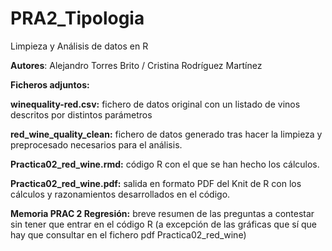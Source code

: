 # PRA2_Tipologia
Limpieza y Análisis de datos en R

**Autores**: Alejandro Torres Brito / Cristina Rodríguez Martínez

**Ficheros adjuntos:**

**winequality-red.csv:** fichero de datos original con un listado de vinos descritos por distintos parámetros

**red_wine_quality_clean:** fichero de datos generado tras hacer la limpieza y preprocesado necesarios para el análisis.

**Practica02_red_wine.rmd:** código R con el que se han hecho los cálculos.

**Practica02_red_wine.pdf:** salida en formato PDF del Knit de R con los cálculos y razonamientos desarrollados en el código.

**Memoria PRAC 2 Regresión:** breve resumen de las preguntas a contestar sin tener que entrar en el código R (a excepción de las gráficas que sí que hay que consultar en el fichero pdf Practica02_red_wine)
